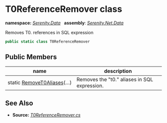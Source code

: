 # T0ReferenceRemover class
**namespace:** *[Serenity.Data](../README.md#serenity.data-namespace)*   **assembly**: *[Serenity.Net.Data](../README.md)*

Removes T0. references in SQL expression

```csharp
public static class T0ReferenceRemover
```

## Public Members

| name | description |
| --- | --- |
| static [RemoveT0Aliases](T0ReferenceRemover/RemoveT0Aliases.md)(…) | Removes the "t0." aliases in SQL expression. |

## See Also

* **Source:** *[T0ReferenceRemover.cs](https://github.com/serenity-is/Serenity/blob/master/src/Serenity.Net.Data/Join/T0ReferenceRemover.cs)*